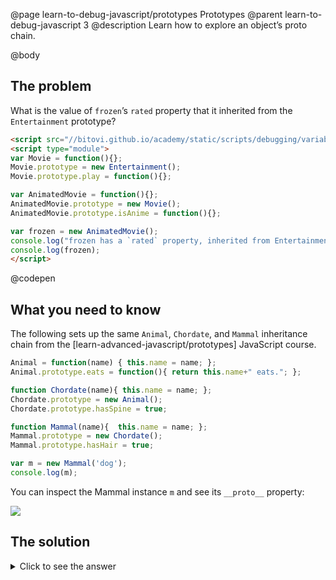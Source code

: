 @page learn-to-debug-javascript/prototypes Prototypes
@parent learn-to-debug-javascript 3
@description Learn how to explore an object’s proto chain.

@body


## The problem


What is the value of `frozen`’s `rated` property that it inherited from the `Entertainment`
prototype?

```html
<script src="//bitovi.github.io/academy/static/scripts/debugging/variables.js"></script>
<script type="module">
var Movie = function(){};
Movie.prototype = new Entertainment();
Movie.prototype.play = function(){};

var AnimatedMovie = function(){};
AnimatedMovie.prototype = new Movie();
AnimatedMovie.prototype.isAnime = function(){};

var frozen = new AnimatedMovie();
console.log("frozen has a `rated` property, inherited from Entertainment. What is its value?")
console.log(frozen);
</script>
```
@codepen

## What you need to know


The following sets up the same `Animal`, `Chordate`, and `Mammal`
inheritance chain from the [learn-advanced-javascript/prototypes] JavaScript course.

```js
Animal = function(name) { this.name = name; };
Animal.prototype.eats = function(){ return this.name+" eats."; };

function Chordate(name){ this.name = name; };
Chordate.prototype = new Animal();
Chordate.prototype.hasSpine = true;

function Mammal(name){  this.name = name; };
Mammal.prototype = new Chordate();
Mammal.prototype.hasHair = true;

var m = new Mammal('dog');
console.log(m);
```

You can inspect the Mammal instance `m` and see its `__proto__` property:

<img src="../static/img/debugging/prototype.png"/>


## The solution

<details>
<summary>Click to see the answer</summary>

The answer is `b`.

</details>

